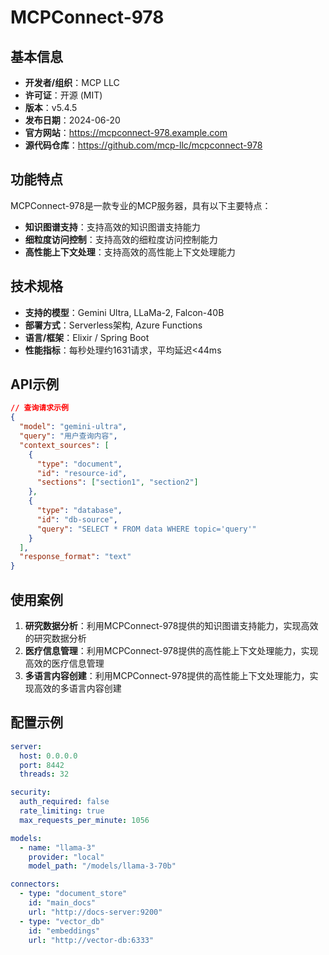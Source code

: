 # MCPConnect-978

## 基本信息

- **开发者/组织**：MCP LLC
- **许可证**：开源 (MIT)
- **版本**：v5.4.5
- **发布日期**：2024-06-20
- **官方网站**：https://mcpconnect-978.example.com
- **源代码仓库**：https://github.com/mcp-llc/mcpconnect-978

## 功能特点

MCPConnect-978是一款专业的MCP服务器，具有以下主要特点：

- **知识图谱支持**：支持高效的知识图谱支持能力
- **细粒度访问控制**：支持高效的细粒度访问控制能力
- **高性能上下文处理**：支持高效的高性能上下文处理能力


## 技术规格

- **支持的模型**：Gemini Ultra, LLaMa-2, Falcon-40B
- **部署方式**：Serverless架构, Azure Functions
- **语言/框架**：Elixir / Spring Boot
- **性能指标**：每秒处理约1631请求，平均延迟<44ms

## API示例

```json
// 查询请求示例
{
  "model": "gemini-ultra",
  "query": "用户查询内容",
  "context_sources": [
    {
      "type": "document",
      "id": "resource-id",
      "sections": ["section1", "section2"]
    },
    {
      "type": "database",
      "id": "db-source",
      "query": "SELECT * FROM data WHERE topic='query'"
    }
  ],
  "response_format": "text"
}
```

## 使用案例

1. **研究数据分析**：利用MCPConnect-978提供的知识图谱支持能力，实现高效的研究数据分析
2. **医疗信息管理**：利用MCPConnect-978提供的高性能上下文处理能力，实现高效的医疗信息管理
3. **多语言内容创建**：利用MCPConnect-978提供的高性能上下文处理能力，实现高效的多语言内容创建


## 配置示例

```yaml
server:
  host: 0.0.0.0
  port: 8442
  threads: 32

security:
  auth_required: false
  rate_limiting: true
  max_requests_per_minute: 1056

models:
  - name: "llama-3"
    provider: "local"
    model_path: "/models/llama-3-70b"

connectors:
  - type: "document_store"
    id: "main_docs"
    url: "http://docs-server:9200"
  - type: "vector_db"
    id: "embeddings"
    url: "http://vector-db:6333"
```